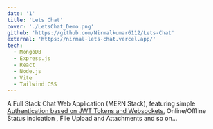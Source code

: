 ```yaml
---
date: '1'
title: 'Lets Chat'
cover: './LetsChat_Demo.png'
github: 'https://github.com/Nirmalkumar6112/Lets-Chat'
external: 'https://nirmal-lets-chat.vercel.app/'
tech:
  - MongoDB
  - Express.js
  - React
  - Node.js
  - Vite
  - Tailwind CSS
---
```


A Full Stack Chat Web Application (MERN Stack), featuring simple [Authentication based on JWT Tokens and
Websockets](), Online/Offline Status indication , File Upload and Attachments and so on...
